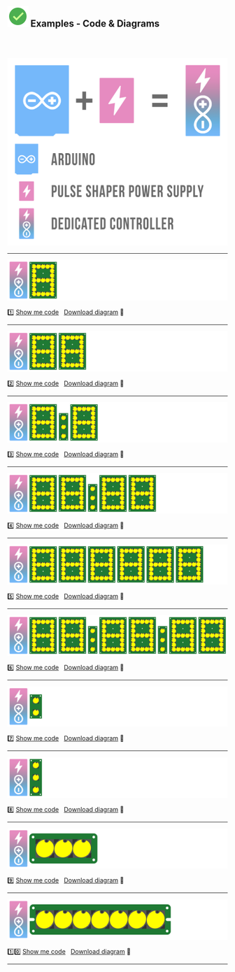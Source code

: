 ## ![](https://github.com/marcinsaj/Flipo-Arduino-Controller-no-1/blob/main/extras/ok.png) Examples - Code & Diagrams
  

</br>
</br>

<p><img src="https://github.com/marcinsaj/Flipo-Arduino-Controller-no-1/blob/main/extras/arduino-controller-for-flip-disc-displays.png"></p>  

-------------------------------------------------------------------    

<p><img src="https://github.com/marcinsaj/Flipo-Arduino-Controller-no-1/blob/main/extras/arduino-controller-7-seg-flip-disc-display.png"></p>    

1️⃣ [Show me code](https://github.com/marcinsaj/Flipo-Arduino-Controller-no-1/blob/main/examples/01-1x7-seg-flip-disc-arduino-controller.ino) &nbsp; [Download diagram](https://github.com/marcinsaj/Flipo-Arduino-Controller-no-1/raw/main/datasheet/01-Flip-disc-Arduino-1-Controller-1x7-Seg-Display-Diagram.pdf) :small_red_triangle_down:     

-------------------------------------------------------------------  

<p><img src="https://github.com/marcinsaj/Flipo-Arduino-Controller-no-1/blob/main/extras/arduino-controller-2x7-seg-flip-disc-display.png"></p> 

2️⃣ [Show me code](https://github.com/marcinsaj/Flipo-Arduino-Controller-no-1/blob/main/examples/02-2x7-seg-flip-disc-arduino-controller.ino) &nbsp; [Download diagram](https://github.com/marcinsaj/Flipo-Arduino-Controller-no-1/raw/main/datasheet/02-Flip-disc-Arduino-1-Controller-2x7-Seg-Display-Diagram.pdf) :small_red_triangle_down:

-------------------------------------------------------------------   
  
<p><img src="https://github.com/marcinsaj/Flipo-Arduino-Controller-no-1/blob/main/extras/arduino-controller-2x7-seg-3dots-flip-disc-display.png"></p>        

3️⃣ [Show me code](https://github.com/marcinsaj/Flipo-Arduino-Controller-no-1/blob/main/examples/03-2x7-seg-1x3dots-flip-disc-arduino-controller.ino) &nbsp; [Download diagram](https://github.com/marcinsaj/Flipo-Arduino-Controller-no-1/raw/main/datasheet/03-Flip-disc-Arduino-1-Controller-2x7-Seg-1x3x1-Dot-Display-Diagram.pdf) :small_red_triangle_down:  

-------------------------------------------------------------------  

<p><img src="https://github.com/marcinsaj/Flipo-Arduino-Controller-no-1/blob/main/extras/arduino-controller-4x7-seg-3dots-flip-disc-display.png"></p>
 
4️⃣ [Show me code](https://github.com/marcinsaj/Flipo-Arduino-Controller-no-1/blob/main/examples/04-4x7-seg-1x3dots-flip-disc-arduino-controller.ino) &nbsp; [Download diagram](https://github.com/marcinsaj/Flipo-Arduino-Controller-no-1/raw/main/datasheet/04-Flip-disc-Arduino-1-Controller-4x7-Seg-1x3x1-Dot-Display-Diagram.pdf) :small_red_triangle_down:

-------------------------------------------------------------------  

<p><img src="https://github.com/marcinsaj/Flipo-Arduino-Controller-no-1/blob/main/extras/arduino-controller-6x7-seg-flip-disc-display.png"></p>    

5️⃣ [Show me code](https://github.com/marcinsaj/Flipo-Arduino-Controller-no-1/blob/main/examples/05-6x7-seg-flip-disc-arduino-controller.ino) &nbsp; [Download diagram](https://github.com/marcinsaj/Flipo-Arduino-Controller-no-1/raw/main/datasheet/05-Flip-disc-Arduino-1-Controller-6x7-Seg-Display-Display-Diagram.pdf) :small_red_triangle_down:

-------------------------------------------------------------------

<p><img src="https://github.com/marcinsaj/Flipo-Arduino-Controller-no-1/blob/main/extras/arduino-controller-6x7-seg-2x3dots-flip-disc-display.png"></p>

6️⃣ [Show me code](https://github.com/marcinsaj/Flipo-Arduino-Controller-no-1/blob/main/examples/06-6x7-seg-2x3dots-flip-disc-arduino-controller.ino) &nbsp; [Download diagram](https://github.com/marcinsaj/Flipo-Arduino-Controller-no-1/raw/main/datasheet/06-Flip-disc-Arduino-1-Controller-6x7-Seg-2x3x1-Dot-Display-Diagram.pdf) :small_red_triangle_down:
  
-------------------------------------------------------------------  

<p><img src="https://github.com/marcinsaj/Flipo-Arduino-Controller-no-1/blob/main/extras/arduino-controller-2dots-flip-disc-display.png"></p>   

:seven: [Show me code](https://github.com/marcinsaj/Flipo-Arduino-Controller-no-1/blob/main/examples/07-1x2dots-flip-disc-arduino-controller.ino) &nbsp; [Download diagram](https://github.com/marcinsaj/Flipo-Arduino-Controller-no-1/raw/main/datasheet/07-Flip-disc-Arduino-1-Controller-1x2x1-Dot-Display-Diagram.pdf) :small_red_triangle_down:

-------------------------------------------------------------------  

<p><img src="https://github.com/marcinsaj/Flipo-Arduino-Controller-no-1/blob/main/extras/arduino-controller-3dots-flip-disc-display.png"></p>  

:eight: [Show me code](https://github.com/marcinsaj/Flipo-Arduino-Controller-no-1/blob/main/examples/08-1x3dots-flip-disc-arduino-controller.ino) &nbsp; [Download diagram](https://github.com/marcinsaj/Flipo-Arduino-Controller-no-1/raw/main/datasheet/08-Flip-disc-Arduino-1-Controller-1x3x1-Dot-Display-Diagram.pdf) :small_red_triangle_down:

-------------------------------------------------------------------  

<p><img src="https://github.com/marcinsaj/Flipo-Arduino-Controller-no-1/blob/main/extras/arduino-controller-1x3-flip-disc-display.png"></p>  

:nine: [Show me code](https://github.com/marcinsaj/Flipo-Arduino-Controller-no-1/blob/main/examples/09-1x1x3-flip-disc-arduino-controller.ino) &nbsp; [Download diagram](https://github.com/marcinsaj/Flipo-Arduino-Controller-no-1/raw/main/datasheet/09-Flip-disc-Arduino-1-Controller-1x1x3-Display-Diagram.pdf) :small_red_triangle_down:

-------------------------------------------------------------------    

<p><img src="https://github.com/marcinsaj/Flipo-Arduino-Controller-no-1/blob/main/extras/arduino-controller-1x7-flip-disc-display.png"></p>  

:one::zero: [Show me code](https://github.com/marcinsaj/Flipo-Arduino-Controller-no-1/blob/main/examples/10-1x1x7-flip-disc-arduino-controller.ino) &nbsp; [Download diagram](https://github.com/marcinsaj/Flipo-Arduino-Controller-no-1/raw/main/datasheet/10-Flip-disc-Arduino-1-Controller-1x1x7-Display-Diagram.pdf) :small_red_triangle_down:

-------------------------------------------------------------------   
